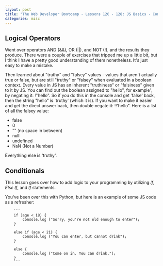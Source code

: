 ```yaml
---
layout: post
title: "The Web Developer Bootcamp - Lessons 126 - 128: JS Basics - Control Flow-2"
categories: misc
---
```


## Logical Operators

Went over operators AND (&&), OR (\|\|), and NOT (!), and the results they produce. There were a couple of exercises that tripped me up a little bit, but I think I have a pretty good understanding of them nonetheless. It's just easy to make a mistake.

Then learned about "truthy" and "falsey" values - values that aren't actually true or false, but are still "truthy" or "falsey" when evaluated in a boolean context. Every value in JS has an inherent "truthiness" or "falsiness" given to it by JS.
You can find out the boolean assigned to "hello", for example', by negating it: !"hello". So if you do this in the console and get 'false' back, then the string "hello" is 'truthy' (which it is). If you want to make it easier and get the direct answer back, then double negate it: !!'hello".
Here is a list of all the falsey value:
  - false
  - 0
  - "" (no space in between)
  - null
  - undefined
  - NaN (Not a Number)

Everything else is 'truthy'.

## Conditionals

This lesson goes over how to add logic to your programming by utilizing *If*, *Else If*, and *If* statements.

You've been over this with Python, but here is an example of some JS code as a refresher:

        ```
        if (age < 18) {
            console.log ("Sorry, you're not old enough to enter");
        }

        else if (age < 21) {
            console.log ("You can enter, but cannot drink");
        }

        else {
            console.log ("Come on in. You can drink.");
        }
        ```
